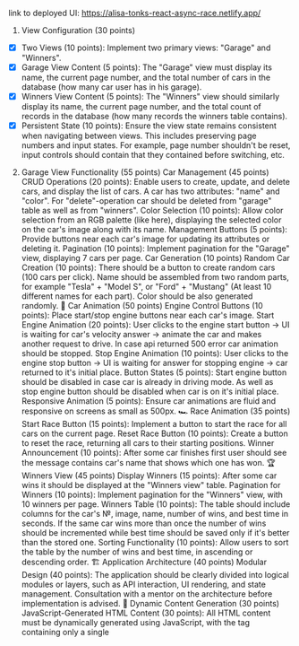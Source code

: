 link to deployed UI: https://alisa-tonks-react-async-race.netlify.app/

1. View Configuration (30 points)
- [x] Two Views (10 points): Implement two primary views: "Garage" and "Winners".
- [x] Garage View Content (5 points): The "Garage" view must display its name, the current page number, and the total number of cars in the database (how many car user has in his garage).
- [x] Winners View Content (5 points): The "Winners" view should similarly display its name, the current page number, and the total count of records in the database (how many records the winners table contains).
- [x] Persistent State (10 points): Ensure the view state remains consistent when navigating between views. This includes preserving page numbers and input states. For example, page number shouldn't be reset, input controls should contain that they contained before switching, etc.
2. Garage View Functionality (55 points)
Car Management (45 points)
 CRUD Operations (20 points): Enable users to create, update, and delete cars, and display the list of cars. A car has two attributes: "name" and "color". For "delete"-operation car should be deleted from "garage" table as well as from "winners".
 Color Selection (10 points): Allow color selection from an RGB palette (like here), displaying the selected color on the car's image along with its name.
 Management Buttons (5 points): Provide buttons near each car's image for updating its attributes or deleting it.
 Pagination (10 points): Implement pagination for the "Garage" view, displaying 7 cars per page.
Car Generation (10 points)
 Random Car Creation (10 points): There should be a button to create random cars (100 cars per click). Name should be assembled from two random parts, for example "Tesla" + "Model S", or "Ford" + "Mustang" (At least 10 different names for each part). Color should be also generated randomly.
🚗 Car Animation (50 points)
 Engine Control Buttons (10 points): Place start/stop engine buttons near each car's image.
 Start Engine Animation (20 points): User clicks to the engine start button -> UI is waiting for car's velocity answer -> animate the car and makes another request to drive. In case api returned 500 error car animation should be stopped.
 Stop Engine Animation (10 points): User clicks to the engine stop button -> UI is waiting for answer for stopping engine -> car returned to it's initial place.
 Button States (5 points): Start engine button should be disabled in case car is already in driving mode. As well as stop engine button should be disabled when car is on it's initial place.
 Responsive Animation (5 points): Ensure car animations are fluid and responsive on screens as small as 500px.
🏎️ Race Animation (35 points)
 Start Race Button (15 points): Implement a button to start the race for all cars on the current page.
 Reset Race Button (10 points): Create a button to reset the race, returning all cars to their starting positions.
 Winner Announcement (10 points): After some car finishes first user should see the message contains car's name that shows which one has won.
🏆 Winners View (45 points)
 Display Winners (15 points): After some car wins it should be displayed at the "Winners view" table.
 Pagination for Winners (10 points): Implement pagination for the "Winners" view, with 10 winners per page.
 Winners Table (10 points): The table should include columns for the car's №, image, name, number of wins, and best time in seconds. If the same car wins more than once the number of wins should be incremented while best time should be saved only if it's better than the stored one.
 Sorting Functionality (10 points): Allow users to sort the table by the number of wins and best time, in ascending or descending order.
🏗️ Application Architecture (40 points)
 Modular Design (40 points): The application should be clearly divided into logical modules or layers, such as API interaction, UI rendering, and state management. Consultation with a mentor on the architecture before implementation is advised.
📜 Dynamic Content Generation (30 points)
 JavaScript-Generated HTML Content (30 points): All HTML content must be dynamically generated using JavaScript, with the <body> tag containing only a single <script> tag.
🌐 Single Page Application (25 points)
 SPA Implementation (25 points): The application must be a Single Page Application (SPA) using either React v18+ or Angular v17+. All content must be generated using TypeScript with strict and noImplicitAny settings enabled in tsconfig.json, ensuring seamless user experience without page reloads during navigation.
📦 Bundling and Tooling (20 points)
 Use of Webpack or Similar (20 points): Implement Webpack or another bundling tool to compile the project into a minimal set of files, ideally one HTML file, one JS file, and one CSS file. Ensure that the configuration enforces TypeScript strict type checking.
✅ Code Quality and Standards (15 points)
 Eslint with Airbnb Style Guide (15 points): Code must adhere to the Airbnb ESLint configuration to maintain code quality, as outlined in the Airbnb style guide. Specific rules may be adjusted only with mentor approval, and there should be no ESLint errors or warnings.
📏 Code Organization and Efficiency (15 points)
 Function Modularization (10 points): Code should be organized into small, clearly named functions with specific purposes. Each function should not exceed 40 lines, reflecting strong typing and avoiding the use of magic numbers or strings.
 Code Duplication and Magic Numbers (5 points): Minimize code duplication and maintain readability by avoiding the use of magic numbers or strings throughout the codebase.
🎨 Prettier and ESLint Configuration (10 points)
 Prettier Setup (5 points): Prettier is correctly set up with two scripts in package.json: format for auto-formatting and ci:format for checking issues.
 ESLint Configuration (5 points): ESLint is configured with the Airbnb style guide. A lint script in package.json runs ESLint checks. Configuration files should reflect strict TypeScript settings as per tsconfig.json.
🌟 Overall Code Quality (35 points)
 (Up to 35 points) Discretionary points awarded by the reviewer based on overall code quality, readability